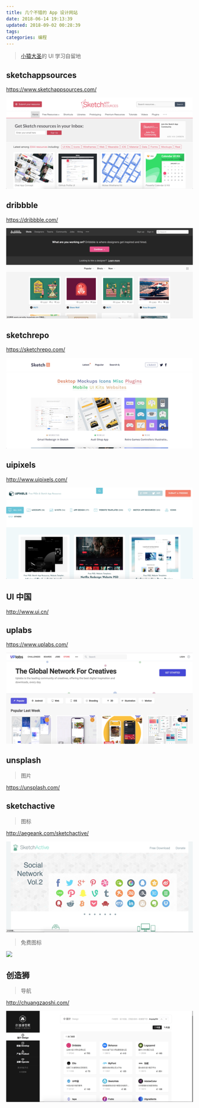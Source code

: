 ```yaml
---
title: 几个不错的 App 设计网站
date: 2018-06-14 19:13:39
updated: 2018-09-02 00:28:39
tags:
categories: 编程
---
```


> [小猿大圣](https://hufangyun.com)的 UI 学习自留地


## sketchappsources

https://www.sketchappsources.com/

![](/media/15289473088372.jpg)

## dribbble

https://dribbble.com/

![](/media/15289473603818.jpg)

## sketchrepo

https://sketchrepo.com/

![](/media/15289475696821.jpg)

## uipixels

http://www.uipixels.com/

![](/media/15289475478955.jpg)

## UI 中国

http://www.ui.cn/

## uplabs

https://www.uplabs.com/

![](/media/15289481019068.jpg)

## unsplash
> 图片

https://unsplash.com/

## sketchactive

> 图标

http://aegeank.com/sketchactive/

![](/media/15289474299421.jpg)

> 免费图标

![](https://www.flaticon.com/)

## 创造狮

> 导航

http://chuangzaoshi.com/

![](/media/15289478996799.jpg)




